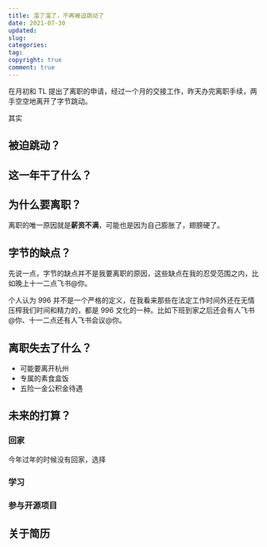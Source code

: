 ```yaml
---
title: 溜了溜了，不再被迫跳动了
date: 2021-07-30
updated:
slug:
categories:
tag:
copyright: true
comment: true
---
```


在月初和 TL 提出了离职的申请，经过一个月的交接工作，昨天办完离职手续，两手空空地离开了字节跳动。

其实

## 被迫跳动？

## 这一年干了什么？

## 为什么要离职？

离职的唯一原因就是**薪资不满**，可能也是因为自己膨胀了，翅膀硬了。

## 字节的缺点？

先说一点，字节的缺点并不是我要离职的原因，这些缺点在我的忍受范围之内，比如晚上十一二点飞书@你。

个人认为 996 并不是一个严格的定义，在我看来那些在法定工作时间外还在无情压榨我们时间和精力的，都是 996 文化的一种。比如下班到家之后还会有人飞书@你、十一二点还有人飞书会议@你。

## 离职失去了什么？

- 可能要离开杭州
- 专属的素食盒饭
- 五险一金公积金待遇

## 未来的打算？

### 回家

今年过年的时候没有回家，选择

### 学习

### 参与开源项目

## 关于简历

